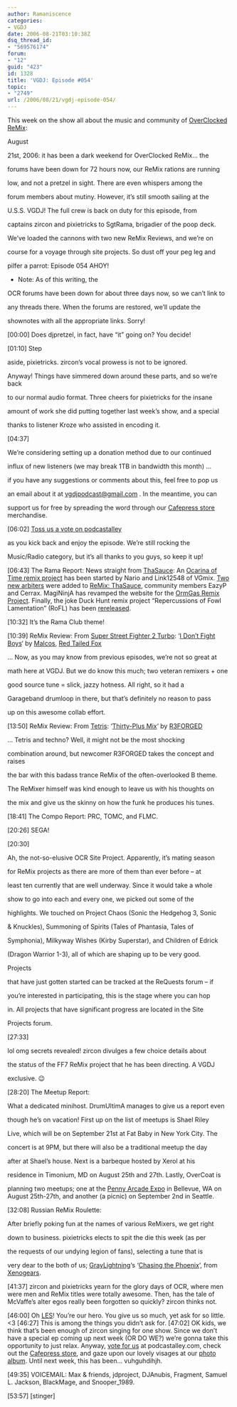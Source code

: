 ```yaml
---
author: Ramaniscence
categories:
- VGDJ
date: 2006-08-21T03:10:38Z
dsq_thread_id:
- "569576174"
forum:
- "12"
guid: "423"
id: 1328
title: 'VGDJ: Episode #054'
topic:
- "2749"
url: /2006/08/21/vgdj-episode-054/
---
```


This week on the show all about the music and community of [OverClocked ReMix](http://www.ocremix.org/):

August
  
21st, 2006: it has been a dark weekend for OverClocked ReMix&#8230; the
  
forums have been down for 72 hours now, our ReMix rations are running
  
low, and not a pretzel in sight. There are even whispers among the
  
forum members about mutiny. However, it&#8217;s still smooth sailing at the
  
U.S.S. VGDJ! The full crew is back on duty for this episode, from
  
captains zircon and pixietricks to SgtRama, brigadier of the poop deck.
  
We&#8217;ve loaded the cannons with two new ReMix Reviews, and we&#8217;re on
  
course for a voyage through site projects. So dust off your peg leg and
  
pilfer a parrot: Episode 054 AHOY!
  
* Note: As of this writing, the
  
OCR forums have been down for about three days now, so we can&#8217;t link to
  
any threads there. When the forums are restored, we&#8217;ll update the
  
shownotes with all the appropriate links. Sorry!

[00:00] Does djpretzel, in fact, have &#8220;it&#8221; going on? You decide!

[01:10] Step
  
aside, pixietricks. zircon&#8217;s vocal prowess is not to be ignored.
  
Anyway! Things have simmered down around these parts, and so we&#8217;re back
  
to our normal audio format. Three cheers for pixietricks for the insane
  
amount of work she did putting together last week&#8217;s show, and a special
  
thanks to listener Kroze who assisted in encoding it.

[04:37]
  
We&#8217;re considering setting up a donation method due to our continued
  
influx of new listeners (we may break 1TB in bandwidth this month) &#8230;
  
if you have any suggestions or comments about this, feel free to pop us
  
an email about it at vgdjpodcast@gmail.com . In the meantime, you can
  
support us for free by spreading the word through our [Cafepress store](http://www.cafepress.com/vgdj) merchandise.

[06:02] [Toss us a vote on podcastalley](http://www.podcastalley.com/one_vote2.php?pod_id=4140)
  
as you kick back and enjoy the episode. We&#8217;re still rocking the
  
Music/Radio category, but it&#8217;s all thanks to you guys, so keep it up!

[06:43] The Rama Report: News straight from [ThaSauce](../../../../undefined/http://www.thasauce.net): An [Ocarina of Time remix project](http://www.vgmix.com/vg25/viewtopic.php?id=2497) has been started by Nario and Link12548 of VGmix. [Two new arbiters](http://thasauce.net/modules.php?name=News&file=article&sid=410) were added to [ReMix: ThaSauce](http://remix.thasauce.net/), community members EazyP and Cerrax. MagiNinjA has revamped the website for the [OrmGas Remix Project](http://oc.ormgas.com/forum_viewtopic.php?2.16317). Finally, the joke Duck Hunt remix project &#8220;Repercussions of Fowl Lamentation&#8221; (RoFL) has been [rereleased](http://duck.thasauce.net/plutonium/).

[10:32] It&#8217;s the Rama Club theme!

[10:39] ReMix Review: From [Super Street Fighter 2 Turbo](http://www.ocremix.org/game/ssf2t/): &#8216;[I Don&#8217;t Fight Boys](http://www.ocremix.org/remix/OCR01498/)&#8216; by [Malcos](http://www.ocremix.org/remixer/malcos/), [Red Tailed Fox](http://www.ocremix.org/remixer/redtailedfox/)
  
&#8230; Now, as you may know from previous episodes, we&#8217;re not so great at
  
math here at VGDJ. But we do know this much; two veteran remixers + one
  
good source tune = slick, jazzy hotness. All right, so it had a
  
Garageband drumloop in there, but that&#8217;s definitely no reason to pass
  
up on this awesome collab effort.

[13:50] ReMix Review: From [Tetris](http://www.ocremix.org/game/tetris/): &#8216;[Thirty-Plus Mix](http://www.ocremix.org/remix/OCR01499/)&#8216; by [R3FORGED](http://www.ocremix.org/remixer/r3forged/)
  
&#8230; Tetris and techno? Well, it might not be the most shocking
  
combination around, but newcomer R3FORGED takes the concept and raises
  
the bar with this badass trance ReMix of the often-overlooked B theme.
  
The ReMixer himself was kind enough to leave us with his thoughts on
  
the mix and give us the skinny on how the funk he produces his tunes.

[18:41] The Compo Report: PRC, TOMC, and FLMC.

[20:26] SEGA!

[20:30]
  
Ah, the not-so-elusive OCR Site Project. Apparently, it&#8217;s mating season
  
for ReMix projects as there are more of them than ever before &#8211; at
  
least ten currently that are well underway. Since it would take a whole
  
show to go into each and every one, we picked out some of the
  
highlights. We touched on Project Chaos (Sonic the Hedgehog 3, Sonic
  
& Knuckles), Summoning of Spirits (Tales of Phantasia, Tales of
  
Symphonia), Milkyway Wishes (Kirby Superstar), and Children of Edrick
  
(Dragon Warrior 1-3), all of which are shaping up to be very good.

Projects
  
that have just gotten started can be tracked at the ReQuests forum &#8211; if
  
you&#8217;re interested in participating, this is the stage where you can hop
  
in. All projects that have significant progress are located in the Site
  
Projects forum.

[27:33]
  
lol omg secrets revealed! zircon divulges a few choice details about
  
the status of the FF7 ReMix project that he has been directing. A VGDJ
  
exclusive. 😉

[28:20] The Meetup Report:
  
What a dedicated minihost. DrumUltimA manages to give us a report even
  
though he&#8217;s on vacation! First up on the list of meetups is Shael Riley
  
Live, which will be on September 21st at Fat Baby in New York City. The
  
concert is at 9PM, but there will also be a traditional meetup the day
  
after at Shael&#8217;s house. Next is a barbeque hosted by Xerol at his
  
residence in Timonium, MD on August 25th and 27th. Lastly, OverCoat is
  
planning two meetups; one at the [Penny Arcade Expo](http://www.pennyarcadeexpo.com/) in Bellevue, WA on August 25th-27th, and another (a picnic) on September 2nd in Seattle.

[32:08] Russian ReMix Roulette:
  
After briefly poking fun at the names of various ReMixers, we get right
  
down to business. pixietricks elects to spit the die this week (as per
  
the requests of our undying legion of fans), selecting a tune that is
  
very dear to the both of us; [GrayLightning](http://www.ocremix.org/remixer/graylightning/)&#8216;s &#8216;[Chasing the Phoenix](http://www.ocremix.org/remix/OCR01344/)&#8216;, from [Xenogears](http://www.ocremix.org/game/xenogears/).

[41:37] zircon and pixietricks yearn for the glory days of OCR, where men were men and ReMix titles were totally awesome. Then, has the tale of McVaffe&#8217;s alter egos really been forgotten so quickly? zircon thinks not.

[46:00] Oh [LES](http://les.net/)! You&#8217;re our hero. You give us so much, yet ask for so little. <3 [46:27] This is among the things you didn&#8217;t ask for. [47:02] OK kids, we think that&#8217;s been enough of zircon singing for one show. Since we don&#8217;t have a special ep coming up next week (OR DO WE?) we&#8217;re gonna take this opportunity to just relax. Anyway, [vote for us](http://www.podcastalley.com/one_vote2.php?pod_id=4140) at podcastalley.com, check out the [Cafepress store](http://www.cafepress.com/vgdj), and gaze upon our lovely visages at our [photo album](http://vgdj.net/album/). Until next week, this has been&#8230; vuhguhdihjh.

[49:35] VOICEMAIL: Max & friends, jdproject, DJAnubis, Fragment, Samuel L. Jackson, BlackMage, and Snooper_1989.

\[53:57\] \[stinger\]